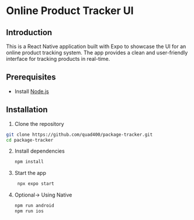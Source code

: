 # Online Product Tracker UI

## Introduction

This is a React Native application built with Expo to showcase the UI for an online product tracking system. The app provides a clean and user-friendly interface for tracking products in real-time.

## Prerequisites

- Install [Node.js](https://nodejs.org/)

## Installation

1. Clone the repository

```bash
git clone https://github.com/quad400/package-tracker.git
cd package-tracker
```

2. Install dependencies

   ```bash
   npm install
   ```

3. Start the app

   ```bash
    npx expo start
   ```

4. Optional-> Using Native
   ```bash
   npm run android
   npm run ios
   ```

